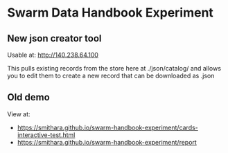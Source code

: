 # Swarm Data Handbook Experiment

## New json creator tool

Usable at: http://140.238.64.100

This pulls existing records from the store here at ./json/catalog/ and allows you to edit them to create a new record that can be downloaded as .json

## Old demo

View at:
 - https://smithara.github.io/swarm-handbook-experiment/cards-interactive-test.html
 - https://smithara.github.io/swarm-handbook-experiment/report
